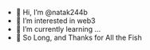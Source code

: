 - 👋 Hi, I’m @natak244b
- 👀 I’m interested in web3
- 🌱 I’m currently learning ...
- 💞️ So Long, and Thanks for All the Fish

<!---
natak244b/natak244b is a ✨ special ✨ repository because its `README.md` (this file) appears on your GitHub profile.
You can click the Preview link to take a look at your changes.
--->
